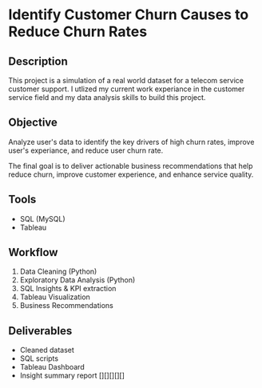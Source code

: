 # Identify Customer Churn Causes to Reduce Churn Rates

## Description
This project is a simulation of a real world dataset for a telecom service customer support. 
I utlized my current work experiance in the customer service field and my data analysis skills to build this project.

## Objective
Analyze user's data to identify the key drivers of high churn rates, improve user's experiance, and reduce user churn rate.

The final goal is to deliver actionable business recommendations that help reduce churn, improve customer experience, and enhance service quality.

## Tools
- SQL (MySQL)
- Tableau

## Workflow
1. Data Cleaning (Python)
2. Exploratory Data Analysis (Python)
3. SQL Insights & KPI extraction
4. Tableau Visualization
5. Business Recommendations

## Deliverables
- Cleaned dataset
- SQL scripts
- Tableau Dashboard
- Insight summary report
[][][][][]
